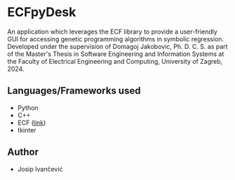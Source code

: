 # ECFpyDesk
An application which leverages the ECF library to provide a user-friendly GUI for accessing genetic programming algorithms in symbolic regression. Developed under the supervision of Domagoj Jakobovic, Ph. D. C. S. as part of the Master's Thesis in Software Engineering and Information Systems at the Faculty of Electrical Engineering and Computing, University of Zagreb, 2024.

## Languages/Frameworks used
- Python
- C++
- ECF ([link](https://ecf.readthedocs.io/))
- tkinter

## Author
- Josip Ivančević
